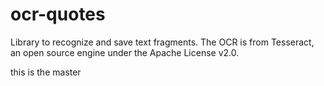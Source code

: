 # ocr-quotes

Library to recognize and save text fragments. The OCR is from Tesseract, an open source engine under the Apache License v2.0. 

this is the master